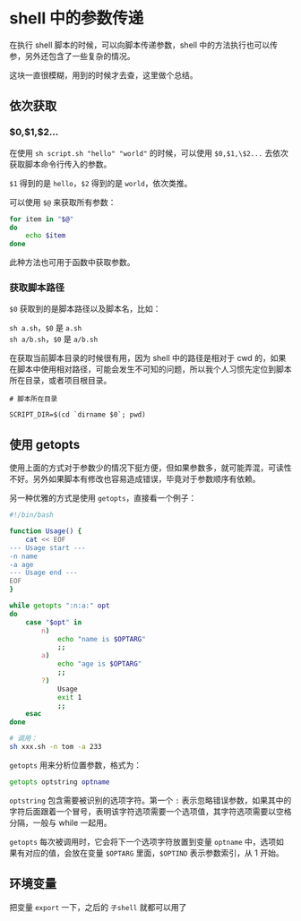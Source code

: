# shell 中的参数传递

在执行 shell 脚本的时候，可以向脚本传递参数，shell 中的方法执行也可以传参，另外还包含了一些复杂的情况。

这块一直很模糊，用到的时候才去查，这里做个总结。

## 依次获取

### \$0,\$1,\$2...

在使用 `sh script.sh "hello" "world"` 的时候，可以使用 `$0,$1,\$2...` 去依次获取脚本命令行传入的参数。

`$1` 得到的是 `hello`，`$2` 得到的是 `world`，依次类推。

可以使用 `$@` 来获取所有参数：

```bash
for item in "$@"
do
    echo $item
done
```

此种方法也可用于函数中获取参数。

### 获取脚本路径

`$0` 获取到的是脚本路径以及脚本名，比如：

`sh a.sh`，`$0` 是 `a.sh`<br>
`sh a/b.sh`，`$0` 是 `a/b.sh`

在获取当前脚本目录的时候很有用，因为 shell 中的路径是相对于 cwd 的，如果在脚本中使用相对路径，可能会发生不可知的问题，所以我个人习惯先定位到脚本所在目录，或者项目根目录。

```shell
# 脚本所在目录

SCRIPT_DIR=$(cd `dirname $0`; pwd)
```

## 使用 getopts

使用上面的方式对于参数少的情况下挺方便，但如果参数多，就可能弄混，可读性不好。另外如果脚本有修改也容易造成错误，毕竟对于参数顺序有依赖。

另一种优雅的方式是使用 `getopts`，直接看一个例子：

```bash
#!/bin/bash

function Usage() {
    cat << EOF
--- Usage start ---
-n name
-a age
--- Usage end ---
EOF
}

while getopts ":n:a:" opt
do
    case "$opt" in
        n)
            echo "name is $OPTARG"
            ;;
        a)
            echo "age is $OPTARG"
            ;;
        ?)
            Usage
            exit 1
            ;;
    esac
done

# 调用：
sh xxx.sh -n tom -a 233

```

`getopts` 用来分析位置参数，格式为：

```bash
getopts optstring optname
```

`optstring` 包含需要被识别的选项字符。第一个 `:` 表示忽略错误参数，如果其中的字符后面跟着一个冒号，表明该字符选项需要一个选项值，其字符选项需要以空格分隔，一般与 while 一起用。

`getopts` 每次被调用时，它会将下一个选项字符放置到变量 `optname` 中，选项如果有对应的值，会放在变量 `$OPTARG` 里面，`$OPTIND` 表示参数索引，从 1 开始。

## 环境变量

把变量 `export` 一下，之后的 `子shell` 就都可以用了
